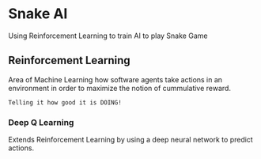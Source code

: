 # Snake AI
Using Reinforcement Learning to train AI to play Snake Game

## Reinforcement Learning
Area of Machine Learning how software agents take actions in an environment in order to maximize the notion of cummulative reward.

`Telling it how good it is DOING!`

### Deep Q Learning
Extends Reinforcement Learning by using a deep neural network to predict actions.